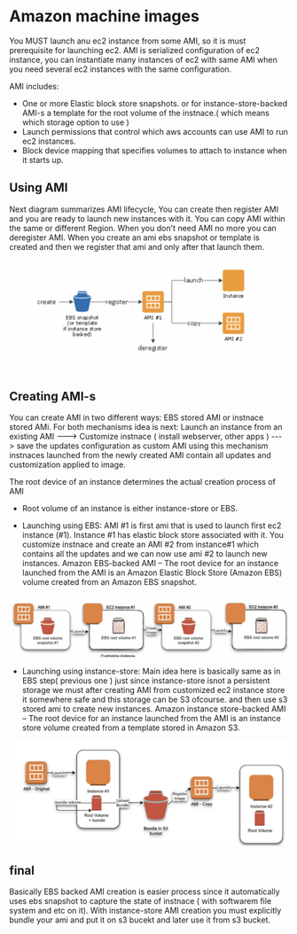 # Amazon machine images
You MUST launch anu ec2 instance from some AMI, so it is  must prerequisite for launching ec2. 
AMI is serialized configuration of ec2 instance, you can instantiate many instances of ec2 with same AMI when you need several ec2 instances with the same
configuration. 


AMI includes:
- One or more Elastic block store snapshots. or for instance-store-backed AMI-s a template for the root volume of the instnace.( which means which storage option to use ) 
- Launch permissions that control which aws accounts can use AMI to run ec2 instances.
- Block device mapping that specifies volumes to attach to instance when it starts up.

## Using AMI
Next diagram summarizes AMI lifecycle, You can create then register AMI and you are ready to launch new instances with it.
You can copy AMI within the same or different Region. When you don't need AMI no more you can deregister AMI.
When you create an ami ebs snapshot or template is created and then we register that ami and only after that launch them.

![diagram](./ami-diagram-1.png)

## Creating AMI-s
You can create AMI in two different ways: EBS stored AMI or instnace stored AMi.
For both mechanisms idea is next:
Launch an instance from an existing AMI ---> Customize instnace ( install webserver, other apps ) ---> save the updates configuration as  custom AMI
using this mechanism instnaces launched from the newly created AMI contain all updates and customization applied to image.

The root device of an instance determines the actual creation process of AMI
- Root volume of an instance is either instance-store or EBS.

- Launching using EBS: AMI #1 is first ami that is used to launch first ec2 instance (#1). Instance #1 has elastic block store associated with it.
You customize instnace and create an AMI #2 from instance#1 which contains all the updates and we can now use ami #2 to launch new instances.
Amazon EBS-backed AMI – The root device for an instance launched from the AMI is an Amazon Elastic Block Store (Amazon EBS) volume created from an Amazon EBS snapshot.

![diagram2](./ami-ebs.png)

- Launching using instance-store: Main idea here is basically same as in EBS step( previous one ) just since instance-store isnot a persistent storage we
must after creating AMI from customized ec2 instance store it somewhere safe and this storage can be S3 ofcourse. and then use s3 stored ami to create new instances.
Amazon instance store-backed AMI – The root device for an instance launched from the AMI is an instance store volume created from a template stored in Amazon S3.

![diagram3](./ami-instance-store.png)

## final
Basically EBS backed AMI creation is easier process since it automatically uses ebs snapshot to capture the state of instnace ( with softwarem file system and etc on it). With instance-store AMI creation you must explicitly bundle your ami and put it on s3 bucekt and later use it from s3 bucket.

